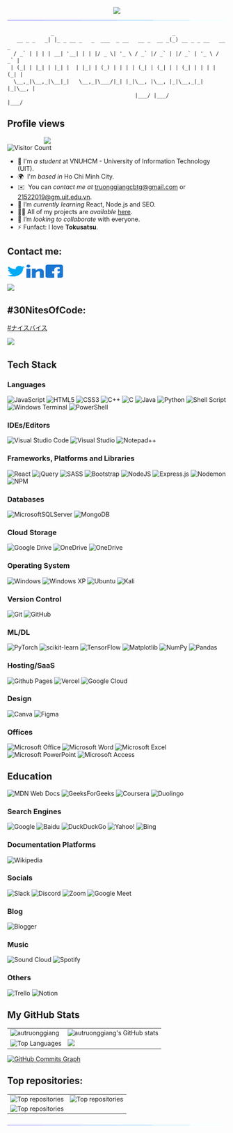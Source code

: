<p align="center">
<img src="https://readme-typing-svg.herokuapp.com/?font=Righteous&color=00ffff&size=60&center=true&vCenter=true&width=1200&height=100&lines=Nice+to+meet+you+!+!+!+%F0%9F%98%84;%F0%9F%91%8B+My+name+is+Au+Truong+Giang.;You+can+call+me+James+Au.+%F0%9F%98%8E;I'm+learning+Web+Development.;">

<!--
<p align="center">
<img src="https://readme-typing-svg.herokuapp.com/?font=Righteous&color=00ffff&size=60&center=true&vCenter=true&width=1200&height=100&lines=Nice+to+meet+you+!+!+!+%F0%9F%98%84;%F0%9F%91%8B+My+name+is+Au+Truong+Giang.+%F0%9F%98%8E;You+can+call+me+James+Au.;I'm+learning+Web+Development.;">
-->

<img src="/assets/images/horizontal-divider-gradient.gif">

```
              _                                      _                   
   __ _ _   _| |_ _ __ _   _  ___  _ __   __ _  __ _(_) __ _ _ __   __ _ 
  / _` | | | | __| '__| | | |/ _ \| '_ \ / _` |/ _` | |/ _` | '_ \ / _` |
 | (_| | |_| | |_| |  | |_| | (_) | | | | (_| | (_| | | (_| | | | | (_| |
  \__,_|\__,_|\__|_|   \__,_|\___/|_| |_|\__, |\__, |_|\__,_|_| |_|\__, |
                                         |___/ |___/               |___/ 
```

<!--
**autruonggiang/autruonggiang** is a ✨ _special_ ✨ repository because its `README.md` (this file) appears on your GitHub profile.
-->

<!--

Also+an+aspiring+learner.;
-->

## Profile views
<picture> 
<a href="https://media.giphy.com/media/dWesBcTLavkZuG35MI/giphy.gif" alt="Developer">
<img src="https://media.giphy.com/media/dWesBcTLavkZuG35MI/giphy.gif" align="right" width=420">
</a>
</picture>

![Visitor Count](https://profile-counter.glitch.me/autruonggiangbrunnerlivio/count.svg)

- 🔭 I'm *a student* at VNUHCM - University of Information Technology (UIT).
- 🌍  I'm *based in* Ho Chi Minh City.
- ✉️  You can *contact me at* [truonggiangcbtg@gmail.com](mailto:truonggiangcbtg@gmail.com) or [21522019@gm.uit.edu.vn](mailto:21522019@gm.uit.edu.vn).
- 🌱 I’m *currently learning* React, Node.js and SEO.
- 👨‍💻 All of my projects are *available* [here](https://github.com/autruonggiang?tab=repositories).
- 👯 I’m *looking to collaborate* with everyone.
- ⚡ Funfact: I love **Tokusatsu**.

## Contact me:
<p align="left">
<a href="https://twitter.com/autruonggiang" target="blank"><img align="center" src="https://raw.githubusercontent.com/teamedwardforever/Readme-Generator/71f25dd8b98329b168142a6b782a107b75eab178/svg/Social/twitter.svg" alt="" height="30" width="40" /></a>
<a href="https://www.linkedin.com/in/autruonggiang" target="blank"><img align="center" src="https://raw.githubusercontent.com/teamedwardforever/Readme-Generator/71f25dd8b98329b168142a6b782a107b75eab178/svg/Social/linked-in-alt.svg" alt="" height="30" width="40" /></a>
<a href="https://www.facebook.com/autruonggiang.cbtg.uit/" target="blank"><img align="center" src="https://raw.githubusercontent.com/teamedwardforever/Readme-Generator/71f25dd8b98329b168142a6b782a107b75eab178/svg/Social/facebook.svg" alt="" height="30" width="40" /></a></p>

<!--
<a href="https://www.facebook.com/autruonggiang.cbtg.uit"><img src="https://img.shields.io/badge/Facebook-1877F2?style=for-the-badge&logo=facebook&logoColor=white" width="88.53" height="22.32"/></a>
<a href="https://twitter.com/autruonggiang"><img src="https://img.shields.io/badge/Twitter-1DA1F2?style=for-the-badge&logo=twitter&logoColor=white" width="88.53" height="22.32"/></a>
<a href="https://www.linkedin.com/in/autruonggiang"><img src="https://img.shields.io/badge/LinkedIn-0077B5?style=for-the-badge&logo=linkedin&logoColor=white" width="88.53" height="22.32"/></a>
<a href="21522019@gm.uit.edu.vn"><img src="https://img.shields.io/badge/Gmail-D14836?style=for-the-badge&logo=gmail&logoColor=white" width="88.53" height="22.32"/></a>
-->

<p align="left">
<img src="https://www.toei.co.jp/tv/king-ohger/story/__icsFiles/afieldfile/2023/06/22/4.jpg" width="360">
</p>

## #30NitesOfCode:
[#ナイスバイス](https://www.codedex.io/@autruonggiang/30-nites-of-code)

<img src="https://www.codedex.io/api/petStatus?user=autruonggiang">
  
<!--
![#30NitesOfCode](https://scontent.cdninstagram.com/v/t51.29350-15/414692869_335624272660880_1427400469310165360_n.jpg?stp=dst-jpg_e35_s640x640_sh0.08&efg=eyJ2ZW5jb2RlX3RhZyI6ImltYWdlX3VybGdlbi4xMDU2eDEwNTYuc2RyIn0&_nc_ht=scontent.cdninstagram.com&_nc_cat=108&_nc_ohc=mrMAv_2STaYAX_KLBWU&edm=APs17CUBAAAA&ccb=7-5&oh=00_AfDbK8r6rRcpaQ1WCjw7fzlSE1VBcTIwHLeVQX9UaX4LSA&oe=65F54CE6&_nc_sid=10d13b)
-->

<!--
16/30
-->

## Tech Stack
### Languages
![JavaScript](https://img.shields.io/badge/javascript-%23323330.svg?style=for-the-badge&logo=javascript&logoColor=%23F7DF1E)
![HTML5](https://img.shields.io/badge/html5-%23E34F26.svg?style=for-the-badge&logo=html5&logoColor=white)
![CSS3](https://img.shields.io/badge/css3-%231572B6.svg?style=for-the-badge&logo=css3&logoColor=white)
![C++](https://img.shields.io/badge/c++-%2300599C.svg?style=for-the-badge&logo=c%2B%2B&logoColor=white)
![C](https://img.shields.io/badge/c-%2300599C.svg?style=for-the-badge&logo=c&logoColor=white)
![Java](https://img.shields.io/badge/java-%23ED8B00.svg?style=for-the-badge&logo=openjdk&logoColor=white)
![Python](https://img.shields.io/badge/python-3670A0?style=for-the-badge&logo=python&logoColor=ffdd54)
![Shell Script](https://img.shields.io/badge/shell_script-%23121011.svg?style=for-the-badge&logo=gnu-bash&logoColor=white)
![Windows Terminal](https://img.shields.io/badge/Windows%20Terminal-%234D4D4D.svg?style=for-the-badge&logo=windows-terminal&logoColor=white)
![PowerShell](https://img.shields.io/badge/PowerShell-%235391FE.svg?style=for-the-badge&logo=powershell&logoColor=white)

### IDEs/Editors
![Visual Studio Code](https://img.shields.io/badge/Visual%20Studio%20Code-0078d7.svg?style=for-the-badge&logo=visual-studio-code&logoColor=white)
![Visual Studio](https://img.shields.io/badge/Visual%20Studio-5C2D91.svg?style=for-the-badge&logo=visual-studio&logoColor=white)
![Notepad++](https://img.shields.io/badge/Notepad++-90E59A.svg?style=for-the-badge&logo=notepad%2b%2b&logoColor=black)

### Frameworks, Platforms and Libraries
![React](https://img.shields.io/badge/react-%2320232a.svg?style=for-the-badge&logo=react&logoColor=%2361DAFB)
![jQuery](https://img.shields.io/badge/jquery-%230769AD.svg?style=for-the-badge&logo=jquery&logoColor=white)
![SASS](https://img.shields.io/badge/SASS-hotpink.svg?style=for-the-badge&logo=SASS&logoColor=white)
![Bootstrap](https://img.shields.io/badge/bootstrap-%238511FA.svg?style=for-the-badge&logo=bootstrap&logoColor=white)
![NodeJS](https://img.shields.io/badge/node.js-6DA55F?style=for-the-badge&logo=node.js&logoColor=white)
![Express.js](https://img.shields.io/badge/express.js-%23404d59.svg?style=for-the-badge&logo=express&logoColor=%2361DAFB)
![Nodemon](https://img.shields.io/badge/NODEMON-%23323330.svg?style=for-the-badge&logo=nodemon&logoColor=%BBDEAD)
![NPM](https://img.shields.io/badge/NPM-%23CB3837.svg?style=for-the-badge&logo=npm&logoColor=white)

### Databases
![MicrosoftSQLServer](https://img.shields.io/badge/Microsoft%20SQL%20Server-CC2927?style=for-the-badge&logo=microsoft%20sql%20server&logoColor=white)
![MongoDB](https://img.shields.io/badge/MongoDB-%234ea94b.svg?style=for-the-badge&logo=mongodb&logoColor=white)

### Cloud Storage
![Google Drive](https://img.shields.io/badge/Google%20Drive-4285F4?style=for-the-badge&logo=googledrive&logoColor=white)
![OneDrive](https://img.shields.io/badge/OneDrive-white?style=for-the-badge&logo=Microsoft%20OneDrive&logoColor=0078D4)
![OneDrive](https://img.shields.io/badge/OneDrive-0078D4.svg?style=for-the-badge&logo=microsoftonedrive&logoColor=white)

### Operating System
![Windows](https://img.shields.io/badge/Windows-0078D6?style=for-the-badge&logo=windows&logoColor=white)
![Windows XP](https://img.shields.io/badge/Windows%20xp-003399?style=for-the-badge&logo=windowsxp&logoColor=white)
![Ubuntu](https://img.shields.io/badge/Ubuntu-E95420?style=for-the-badge&logo=ubuntu&logoColor=white)
![Kali](https://img.shields.io/badge/Kali-268BEE?style=for-the-badge&logo=kalilinux&logoColor=white)

### Version Control
![Git](https://img.shields.io/badge/git-%23F05033.svg?style=for-the-badge&logo=git&logoColor=white)
![GitHub](https://img.shields.io/badge/github-%23121011.svg?style=for-the-badge&logo=github&logoColor=white)

### ML/DL
![PyTorch](https://img.shields.io/badge/PyTorch-%23EE4C2C.svg?style=for-the-badge&logo=PyTorch&logoColor=white)
![scikit-learn](https://img.shields.io/badge/scikit--learn-%23F7931E.svg?style=for-the-badge&logo=scikit-learn&logoColor=white)
![TensorFlow](https://img.shields.io/badge/TensorFlow-%23FF6F00.svg?style=for-the-badge&logo=TensorFlow&logoColor=white)
![Matplotlib](https://img.shields.io/badge/Matplotlib-%23ffffff.svg?style=for-the-badge&logo=Matplotlib&logoColor=black)
![NumPy](https://img.shields.io/badge/numpy-%23013243.svg?style=for-the-badge&logo=numpy&logoColor=white)
![Pandas](https://img.shields.io/badge/pandas-%23150458.svg?style=for-the-badge&logo=pandas&logoColor=white)

### Hosting/SaaS
![Github Pages](https://img.shields.io/badge/github%20pages-121013?style=for-the-badge&logo=github&logoColor=white)
![Vercel](https://img.shields.io/badge/vercel-%23000000.svg?style=for-the-badge&logo=vercel&logoColor=white)
![Google Cloud](https://img.shields.io/badge/GoogleCloud-%234285F4.svg?style=for-the-badge&logo=google-cloud&logoColor=white)

### Design
![Canva](https://img.shields.io/badge/Canva-%2300C4CC.svg?style=for-the-badge&logo=Canva&logoColor=white)
![Figma](https://img.shields.io/badge/figma-%23F24E1E.svg?style=for-the-badge&logo=figma&logoColor=white)

### Offices
![Microsoft Office](https://img.shields.io/badge/Microsoft_Office-D83B01?style=for-the-badge&logo=microsoft-office&logoColor=white)
![Microsoft Word](https://img.shields.io/badge/Microsoft_Word-2B579A?style=for-the-badge&logo=microsoft-word&logoColor=white)
![Microsoft Excel](https://img.shields.io/badge/Microsoft_Excel-217346?style=for-the-badge&logo=microsoft-excel&logoColor=white)
![Microsoft PowerPoint](https://img.shields.io/badge/Microsoft_PowerPoint-B7472A?style=for-the-badge&logo=microsoft-powerpoint&logoColor=white)
![Microsoft Access](https://img.shields.io/badge/Microsoft_Access-A4373A?style=for-the-badge&logo=microsoft-access&logoColor=white)

## Education
![MDN Web Docs](https://img.shields.io/badge/MDN_Web_Docs-black?style=for-the-badge&logo=mdnwebdocs&logoColor=white)
![GeeksForGeeks](https://img.shields.io/badge/GeeksforGeeks-gray?style=for-the-badge&logo=geeksforgeeks&logoColor=35914c)
![Coursera](https://img.shields.io/badge/Coursera-%230056D2.svg?style=for-the-badge&logo=Coursera&logoColor=white)
![Duolingo](https://img.shields.io/badge/Duolingo-%234DC730.svg?style=for-the-badge&logo=Duolingo&logoColor=white)

### Search Engines
![Google](https://img.shields.io/badge/google-4285F4?style=for-the-badge&logo=google&logoColor=white)
![Baidu](https://img.shields.io/badge/Baidu-2932E1?style=for-the-badge&logo=Baidu&logoColor=white)
![DuckDuckGo](https://img.shields.io/badge/DuckDuckGo-DE5833?style=for-the-badge&logo=DuckDuckGo&logoColor=white)
![Yahoo!](https://img.shields.io/badge/Yahoo!-6001D2?style=for-the-badge&logo=Yahoo!&logoColor=white)
![Bing](https://img.shields.io/badge/Microsoft%20Bing-258FFA?style=for-the-badge&logo=Microsoft%20Bing&logoColor=white)

### Documentation Platforms
![Wikipedia](https://img.shields.io/badge/Wikipedia-%23000000.svg?style=for-the-badge&logo=wikipedia&logoColor=white)

### Socials
![Slack](https://img.shields.io/badge/Slack-4A154B?style=for-the-badge&logo=slack&logoColor=white)
![Discord](https://img.shields.io/badge/Discord-%235865F2.svg?style=for-the-badge&logo=discord&logoColor=white)
![Zoom](https://img.shields.io/badge/Zoom-2D8CFF?style=for-the-badge&logo=zoom&logoColor=white)
![Google Meet](https://img.shields.io/badge/Google%20Meet-00897B?style=for-the-badge&logo=google-meet&logoColor=white)

### Blog
![Blogger](https://img.shields.io/badge/Blogger-FF5722?style=for-the-badge&logo=blogger&logoColor=white)

### Music
![Sound Cloud](https://img.shields.io/badge/sound%20cloud-FF5500?style=for-the-badge&logo=soundcloud&logoColor=white)
![Spotify](https://img.shields.io/badge/Spotify-1ED760?style=for-the-badge&logo=spotify&logoColor=white)

### Others
![Trello](https://img.shields.io/badge/Trello-%23026AA7.svg?style=for-the-badge&logo=Trello&logoColor=white)
![Notion](https://img.shields.io/badge/Notion-%23000000.svg?style=for-the-badge&logo=notion&logoColor=white)

## My GitHub Stats
<table>
    <tr>
        <td>
          <img src="https://github-trophies.vercel.app/?username=autruonggiang&theme=onestar&row=3&column=4" alt="autruonggiang" />
        </td>
        </td>
        <td>
            <img src="https://github-readme-stats.vercel.app/api?username=autruonggiang&show_icons=true&hide=&count_private=true&title_color=0891b2&text_color=ffffff&icon_color=0891b2&bg_color=1c1917&hide_border=true&show_icons=true" alt="autruonggiang's GitHub stats" />
        </td> 
    </tr>
    <tr>
        <td>            
            <img src="https://github-readme-stats.vercel.app/api/top-langs/?username=autruonggiang&layout=compact&langs_count=10&title_color=0891b2&text_color=ffffff&icon_color=0891b2&bg_color=1c1917&hide_border=false=Top%20%Languages" alt="Top Languages" />
        </td>
        <td>
            <img src="https://github-readme-streak-stats.herokuapp.com/?user=autruonggiang&stroke=ffffff&background=1c1917&ring=0891b2&fire=0891b2&currStreakNum=ffffff&currStreakLabel=0891b2&sideNums=ffffff&sideLabels=ffffff&dates=ffffff&hide_border=true" />
        </td>
    </tr>
</table>

<a href="http://www.github.com/autruonggiang">
  <img src="https://github-readme-activity-graph.vercel.app/graph?username=autruonggiang&bg_color=1c1917&color=ffffff&line=0891b2&point=ffffff&area_color=1c1917&area=true&hide_border=true&custom_title=GitHub%20Commits%20Graph" alt="GitHub Commits Graph" />
</a>

## Top repositories:
<table>
    <tr>
        <td>
          <img src="https://github-readme-stats.vercel.app/api/pin/?username=autruonggiang&repo=F8-Shopee-Web-Building&cache_seconds=1800" alt="Top repositories" />
        </td>
        </td>
        <td>
            <img src="https://github-readme-stats.vercel.app/api/pin/?username=autruonggiang&repo=W3-The-Band-F8-Web-Building&cache_seconds=1800" alt="Top repositories" />
        </td> 
    </tr>
    <tr>
        <td>
          <img src="https://github-readme-stats.vercel.app/api/pin/?username=autruonggiang&repo=Simple-Snake-Game&cache_seconds=1800" alt="Top repositories" />
        </td>
        </td>
        <!--<td>
            <img src="" alt="Top repositories" />
        </td>  -->
    </tr>
</table>

<img src="/assets/images/horizontal-divider-gradient.gif">
